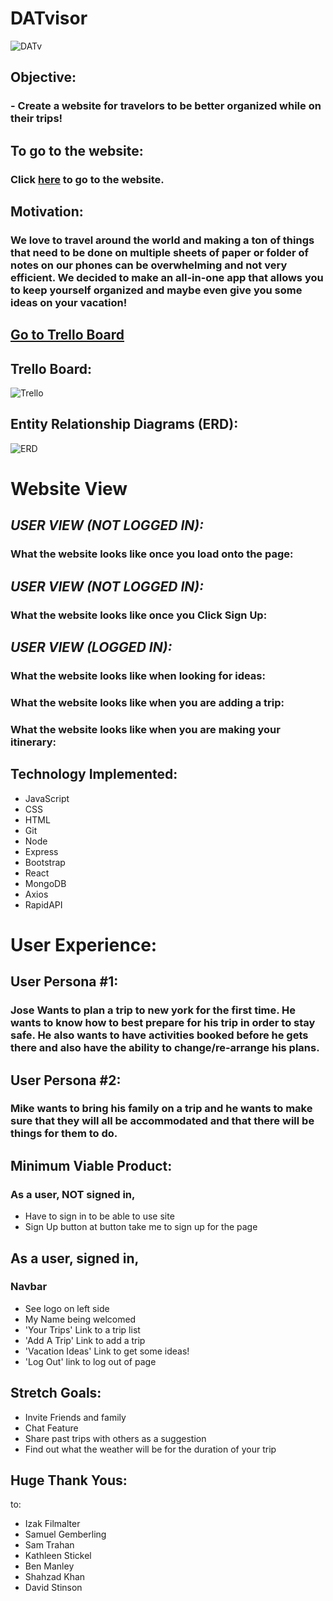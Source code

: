# DATvisor
![DATv](https://i.imgur.com/bcYXOOF.png)
##
## Objective:
### - Create a website for travelors to be better organized while on their trips!
##
##
##
## To go to the website:
### Click [here]() to go to the website.
##
##
## Motivation:
### We love to travel around the world and making a ton of things that need to be done on multiple sheets of paper or folder of notes on our phones can be overwhelming and not very efficient. We decided to make an all-in-one app that allows you to keep yourself organized and maybe even give you some ideas on your vacation!
##
##
## [Go to Trello Board](https://trello.com/b/ViYZsTjA/dat-travel)

## Trello Board: 
![Trello](https://i.imgur.com/R3Zpbpm.png)

## Entity Relationship Diagrams (ERD):
![ERD](https://i.imgur.com/PEwLvC3.png)


# Website View

## *_USER VIEW (NOT LOGGED IN):_*
### What the website looks like once you load onto the page:

## *_USER VIEW (NOT LOGGED IN):_*
### What the website looks like once you Click Sign Up:

## *_USER VIEW (LOGGED IN):_*
### What the website looks like when looking for ideas:


### What the website looks like when you are adding a trip:


### What the website looks like when you are making your itinerary:

## Technology Implemented:
- JavaScript
- CSS
- HTML
- Git 
- Node
- Express
- Bootstrap
- React
- MongoDB
- Axios
- RapidAPI

# User Experience:
## User Persona #1:
### Jose Wants to plan a trip to new york for the first time. He wants to know how to best prepare for his trip in order to stay safe. He also wants to have activities booked before he gets there and also have the ability to change/re-arrange his plans.

## User Persona #2:
### Mike wants to bring his family on a trip and he wants to make sure that they will all be accommodated and that there will be things for them to do.

## Minimum Viable Product:
### As a user, NOT signed in, 

- Have to sign in to be able to use site
- Sign Up button at button take me to sign up for the page


## As a user, signed in, 

### Navbar
- See logo on left side
- My Name being welcomed
- 'Your Trips' Link to a trip list
- 'Add A Trip' Link to add a trip
- 'Vacation Ideas' Link to get some ideas!
- 'Log Out' link to log out of page

## Stretch Goals:
- Invite Friends and family
- Chat Feature
- Share past trips with others as a suggestion
- Find out what the weather will be for the duration of your trip

## Huge Thank Yous: 
to:
- Izak Filmalter
- Samuel Gemberling
- Sam Trahan
- Kathleen Stickel
- Ben Manley
- Shahzad Khan
- David Stinson
